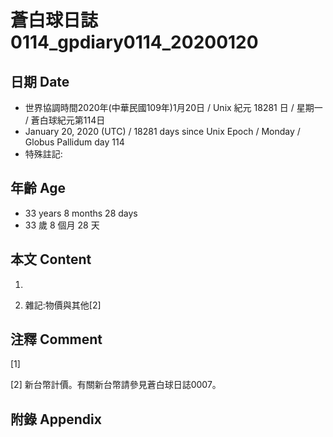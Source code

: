 # 蒼白球日誌0114_gpdiary0114_20200120 #

## 日期 Date ##

* 世界協調時間2020年(中華民國109年)1月20日 / Unix 紀元 18281 日 / 星期一 / 蒼白球紀元第114日
* January 20, 2020 (UTC) / 18281 days since Unix Epoch / Monday / Globus Pallidum day 114
* 特殊註記:

## 年齡 Age ##

* 33 years 8 months 28 days
* 33 歲 8 個月 28 天

## 本文 Content ##

1. 

    
2. 雜記:物價與其他[2]

    

## 注釋 Comment ##

[1] 


[2] 新台幣計價。有關新台幣請參見蒼白球日誌0007。



## 附錄 Appendix ##

